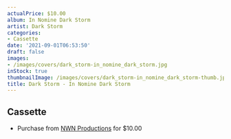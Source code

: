 ```yaml
---
actualPrice: $10.00
album: In Nomine Dark Storm
artist: Dark Storm
categories:
- Cassette
date: '2021-09-01T06:53:50'
draft: false
images:
- /images/covers/dark_storm-in_nomine_dark_storm.jpg
inStock: true
thumbnailImage: /images/covers/dark_storm-in_nomine_dark_storm-thumb.jpg
title: Dark Storm - In Nomine Dark Storm
---
```


## Cassette
* Purchase from [NWN Productions](http://shop.nwnprod.com/index.php?route=product/product&path=73&product_id=17211&sort=pd.name&order=ASC) for $10.00
